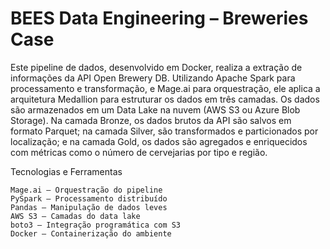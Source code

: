 # BEES Data Engineering – Breweries Case
 Este pipeline de dados, desenvolvido em Docker, realiza a extração de informações da API Open Brewery DB. Utilizando Apache Spark para processamento e transformação, e Mage.ai para orquestração, ele aplica a arquitetura Medallion para estruturar os dados em três camadas. Os dados são armazenados em um Data Lake na nuvem (AWS S3 ou Azure Blob Storage). Na camada Bronze, os dados brutos da API são salvos em formato Parquet; na camada Silver, são transformados e particionados por localização; e na camada Gold, os dados são agregados e enriquecidos com métricas como o número de cervejarias por tipo e região.

Tecnologias e Ferramentas

    Mage.ai – Orquestração do pipeline
    PySpark – Processamento distribuído
    Pandas – Manipulação de dados leves
    AWS S3 – Camadas do data lake
    boto3 – Integração programática com S3
    Docker – Containerização do ambiente
    
